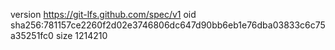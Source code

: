 version https://git-lfs.github.com/spec/v1
oid sha256:781157ce2260f2d02e3746806dc647d90bb6eb1e76dba03833c6c75a35251fc0
size 1214210
